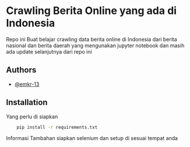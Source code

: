 
# Crawling Berita Online yang ada di Indonesia

Repo ini Buat belajar crawling data berita online di Indonesia dari berita nasional dan berita daerah yang mengunakan jupyter notebook 
dan masih ada update selanjutnya dari repo ini 





## Authors

- [@emkr-13](https://www.github.com/emkr-13)


## Installation

Yang perlu di siapkan 

```bash
    pip install -r requirements.txt
```
Informasi Tambahan siapkan selenium dan setup di sesuai tempat anda